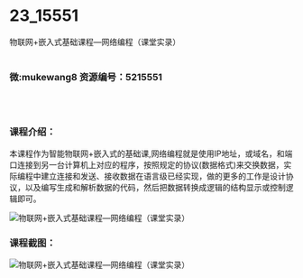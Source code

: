 # 23_15551
物联网+嵌入式基础课程—网络编程（课堂实录）
<br/></br>
<h3>微:mukewang8 资源编号：5215551</h3>
<br/></br>
<h3>课程介绍：</h3>
<p>本课程作为智能物联网+嵌入式的基础课,<a title="查看与 网络编程 相关的文章" target="_blank">网络编程</a>就是使用IP地址，或域名，和端口连接到另一台计算机上对应的程序，按照规定的协议(数据格式)来交换数据，实际编程中建立连接和发送、接收数据在语言级已经实现，做的更多的工作是设计协议，以及编写生成和解析数据的代码，然后把数据转换成逻辑的结构显示或控制逻辑即可。</p>
<p><img src="https://www.ko996.com/wp-content/uploads/img/2020/10/2-14-300x214.png" alt="物联网+嵌入式基础课程—网络编程（课堂实录）"></p>
<div class="info-desc">
<h3>课程截图：</h3>
<p><img src="https://www.ko996.com/wp-content/uploads/img/2020/10/1-16.png" alt="物联网+嵌入式基础课程—网络编程（课堂实录）"></p>


			
</div>
